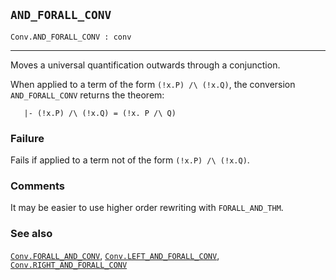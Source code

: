## `AND_FORALL_CONV`

``` hol4
Conv.AND_FORALL_CONV : conv
```

------------------------------------------------------------------------

Moves a universal quantification outwards through a conjunction.

When applied to a term of the form `(!x.P) /\ (!x.Q)`, the conversion
`AND_FORALL_CONV` returns the theorem:

``` hol4
   |- (!x.P) /\ (!x.Q) = (!x. P /\ Q)
```

### Failure

Fails if applied to a term not of the form `(!x.P) /\ (!x.Q)`.

### Comments

It may be easier to use higher order rewriting with `FORALL_AND_THM`.

### See also

[`Conv.FORALL_AND_CONV`](#Conv.FORALL_AND_CONV),
[`Conv.LEFT_AND_FORALL_CONV`](#Conv.LEFT_AND_FORALL_CONV),
[`Conv.RIGHT_AND_FORALL_CONV`](#Conv.RIGHT_AND_FORALL_CONV)
